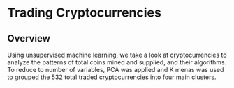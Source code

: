 # Trading Cryptocurrencies
## Overview
Using unsupervised machine learning, we take a look at cryptocurrencies to analyze the patterns of total coins mined and supplied, and their algorithms. To reduce to number of variables, PCA was applied and K menas was used to grouped the 532 total traded cryptocurrencies into four main clusters. 
